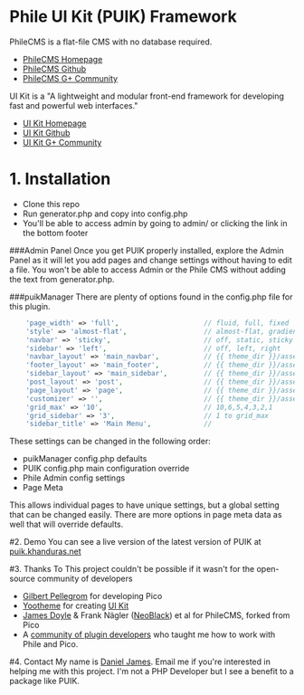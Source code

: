 Phile UI Kit (PUIK) Framework
====
PhileCMS is a flat-file CMS with no database required. 
   * [PhileCMS Homepage](http://philecms.com/)
   * [PhileCMS Github](https://github.com/PhileCMS/Phile/)
   * [PhileCMS G+ Community](https://plus.google.com/u/0/communities/105363272048954062353)

UI Kit is a "A lightweight and modular front-end framework for developing fast and powerful web interfaces." 
 * [UI Kit Homepage](http://getuikit.com)
 * [UI Kit Github](https://github.com/uikit/uikit)
 * [UI Kit G+ Community](https://plus.google.com/communities/114238665434626719878)


# 1. Installation
  * Clone this repo
  * Run generator.php and copy into config.php
  * You'll be able to access admin by going to admin/ or clicking the link in the bottom footer

###Admin Panel
Once you get PUIK properly installed, explore the Admin Panel as it will let you add pages and change settings without having to edit a file. You won't be able to access Admin or the Phile CMS without adding the text from generator.php.

###puikManager
There are plenty of options found in the config.php file for this plugin.

````php
	'page_width' => 'full', 					// fluid, full, fixed
	'style' => 'almost-flat',   				// almost-flat, gradient, flat
	'navbar' => 'sticky', 						// off, static, sticky
	'sidebar' => 'left', 						// off, left, right
	'navbar_layout' => 'main_navbar', 			// {{ theme_dir }}/assets/layout/*.html
	'footer_layout' => 'main_footer', 			// {{ theme_dir }}/assets/layout/*.html
	'sidebar_layout' => 'main_sidebar', 		// {{ theme_dir }}/assets/layout/*.html
	'post_layout' => 'post', 		            // {{ theme_dir }}/assets/layout/*.html
	'page_layout' => 'page', 		            // {{ theme_dir }}/assets/layout/*.html
	'customizer' => '', 						// {{ theme_dir }}/assets/*.css
    'grid_max' => '10',                         // 10,6,5,4,3,2,1
    'grid_sidebar' => '3',                      // 1 to grid_max
    'sidebar_title' => 'Main Menu',             //

````
These settings can be changed in the following order:
  * puikManager config.php defaults
  * PUIK config.php main configuration override
  * Phile Admin config settings
  * Page Meta

This allows individual pages to have unique settings, but a global setting that can be changed easily. There are more options in page meta data as well that will override defaults.

#2. Demo
You can see a live version of the latest version of PUIK at [puik.khanduras.net](http://puik.khanduras.net)

#3. Thanks To
This project couldn't be possible if it wasn't for the open-source community of developers

  * [Gilbert Pellegrom](http://gilbert.pellegrom.me/) for developing Pico
  * [Yootheme](http://www.yootheme.com/) for creating [UI Kit](http://getuikit.com)
  * [James Doyle](https://github.com/james2doyle) & Frank Nägler ([NeoBlack](https://github.com/NeoBlack)) et al for PhileCMS, forked from Pico
  * A [community of plugin developers](https://github.com/PhileCMS/Phile/wiki/%5BCOMMUNITY%5D-Plugins) who taught me how to work with Phile and Pico.

#4. Contact
My name is [Daniel James](mailto:daniel.james@chiefqualakon.net). Email me if you're interested in helping me with this project. I'm not a PHP Developer but I see a benefit to a package like PUIK. 
